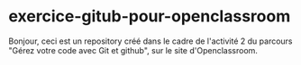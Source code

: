 # exercice-gitub-pour-openclassroom
Bonjour, ceci est un repository créé dans le cadre de l'activité 2 du parcours "Gérez votre code avec Git et github", sur le site d'Openclassroom.
